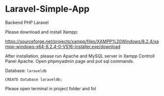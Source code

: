# Laravel-Simple-App
Backend PHP Laravel

Please download and install Xampp:

https://sourceforge.net/projects/xampp/files/XAMPP%20Windows/8.2.4/xampp-windows-x64-8.2.4-0-VS16-installer.exe/download

After installation, please run Apache and MySQL server in Xampp Controll Panel Apache. Open phpmyadmin page and put sql commands.

Database: `laraveldb`

```CREATE Database laraveldb;```

Please open terminal in project folder and fol


